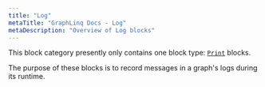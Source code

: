 ```yaml
---
title: "Log"
metaTitle: "GraphLinq Docs - Log"
metaDescription: "Overview of Log blocks"
---
```


This block category presently only contains one block type: <a href="/blockTypes/5-log/1-print"> `Print`</a> blocks.<p/>
The purpose of these blocks is to record messages in a graph's logs during its runtime.

